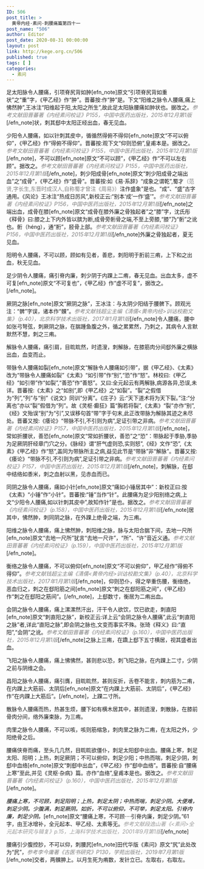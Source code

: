 ```yaml
---
ID: 506
post_title: >
  黄帝内经·素问·刺腰痛篇第四十一
post_name: "506"
author: Editor
post_date: 2020-08-31 00:00:00
layout: post
link: http://kege.org.cn/506
published: true
tags: [ ]
categories:
  - 素问
---
```

足太阳脉令人腰痛，引项脊尻背如肿[efn_note]原文“引项脊尻背如重状”之“重”字，《甲乙经》作“肿”。晋蕃按:作“肿”是。下文“阳维之脉令人腰痛,痛上怫然肿”,王冰注“阳维起于阳,太阳之所生”,故此足太阳脉腰痛如肿状也。据改之。<span style="color: #808080;"><em>参考文献田晋蕃著《内经素问校证》P155，中国中医药出版社，2015年12月第1版</em></span>[/efn_note]状，刺其郄中太阳正经出血，春无见血。

少阳令人腰痛，如以针刺其皮中，循循然得俯不得仰[efn_note]原文“不可以俯仰”，《甲乙经》作“得俯不得仰”。晋蕃按:观下文“仰则恐俯”,皇甫本是。据改之。<span style="color: #808080;"><em>参考文献田晋蕃著《内经素问校证》P155，中国中医药出版社，2015年12月第1版</em></span>[/efn_note]，不可以顾[efn_note]原文“不可以顾”，《甲乙经》作“不可以左右顾”。据改之。<span style="color: #808080;"><em>参考文献田晋蕃著《内经素问校证》P155，中国中医药出版社，2015年12月第1版</em></span>[/efn_note]，刺少阳成骨[efn_note]原文“刺少阳成骨之端出血”之“成骨”，《甲乙经》作“盛骨”。晋蕃按:如《易·系辞》“成象之谓乾”,蜀才<span style="color: #808080;">（范贤,字长生,东晋时成汉人,自称蜀才曾注《周易》）</span>注作盛象”是也。“成”、“盛”古字通用。《风论》王冰注“热成日厉风”,新校正云:“别本‘成’一作‘盛’”。<span style="color: #808080;"><em>参考文献田晋蕃著《内经素问校证》P156，中国中医药出版社，2015年12月第1版</em></span>[/efn_note]之端出血，成骨在膝[efn_note]原文“成骨在膝外廉之骨独起者”之“膝”字，沈氏彤《释骨》曰:膝之上下内外皆以膑为断,成骨旁䯒骨之端,不至上旁膝,“膝”乃“䯒”之讹也。䯒（héng），通“胻”，胫骨上部。<span style="color: #808080;"><em>参考文献田晋蕃著《内经素问校证》P156，中国中医药出版社，2015年12月第1版</em></span>[/efn_note]外廉之骨独起者，夏无见血。

阳明令人腰痛，不可以顾，顾如有见者，善悲，刺阳明于胻前三痏，上下和之出血，秋无见血。

足少阴令人腰痛，痛引脊内廉，刺少阴于内踝上二痏，春无见血。出血太多，虚不可复[efn_note]原文“不可复也”，《甲乙经》作“虚不可复”，据改之。[/efn_note]。

厥阴之脉[efn_note]原文“厥阴之脉”，王冰注：与太阴少阳结于腰髀下。顾观光注：“髀”字误，诸本作“髁”。<span style="color: #808080;"><em>参考文献钱超尘主编《清儒&lt;黄帝内经&gt;训诂校勘文集》（p.40），北京科学技术出版社，2017年1月第1版</em></span>[/efn_note]令人腰痛，腰中如张弓弩弦，刺厥阴之脉，在腨踵鱼腹之外，循之累累然，乃刺之，其病令人言默默然不慧，刺之三痏。

解脉令人腰痛，痛引肩，目䀮䀮然，时遗溲，刺解脉，在膝筋肉分间郄外廉之横脉出血，血变而止。

带脉令人腰痛如裂[efn_note]原文“解脉令人腰痛如引带”，据《甲乙经》、《太素》改为“带脉令人腰痛如裂”《太素》“如引带”作“别”,“恐”作“怒”。林校曰:《甲乙经》“如引带”作“如裂”,“善恐”作“善怒”。又曰:全元起云有两解脉,病源各异,恐误,未详。晋蕃按:《太素》之“如别”,即《甲乙经》之“如裂”。“裂”之假借为“列”,“列”与“别”《说文》同训“分离”。《庄子》云:“天下道术将为天下裂。”注:“分离也”亦以“裂”假借为“列”。故《灵枢·癫狂》篇“胸若将裂”,《太素》“裂”亦作“别”,《经》文殆误“别”为“引”,又误移句首“带”字于句末,此正改带脉为解脉其迹之未尽处。晋蕃又按:《痿论》“带脉不引,不引则为病”,足证引带之非病。<span style="color: #808080;"><em>参考文献田晋蕃著《内经素问校证》P157，中国中医药出版社，2015年12月第1版</em></span>[/efn_note]，常如折腰状，善恐[efn_note]原文“常如折腰状，善恐”之“恐”：带脉起于季胁,季胁为足厥阴肝经章门穴之分。《脉经》谓“肝气虚则恐,实则怒”,《经》文作“恐”,《太素》《甲乙经》作“怒”,盖同为带脉所主之病,益见此节是“带脉”非“解脉”。晋蕃又按:《痿论》“带脉不引,不引则为病”,足证引带之非病。<span style="color: #808080;"><em>参考文献田晋蕃著《内经素问校证》P157，中国中医药出版社，2015年12月第1版</em></span>[/efn_note]，刺解脉，在郄中结络如黍米，刺之血射以黑，见赤血而已。

同阴之脉令人腰痛，痛如小针[efn_note]原文“痛如小锤居其中”：新校正曰:按《太素》“小锤”作“小针”。晋蕃按:“锤”当作“针”。此腰痛为足少阳别络之病,上文“少阳令人腰痛,如以针刺其皮中”,故知作针”是也。据改之。<span style="color: #808080;"><em>参考文献田晋蕃著《内经素问校证》（p.158），中国中医药出版社，2015年12月第1版</em></span>[/efn_note]居其中，怫然肿，刺同阴之脉，在外踝上绝骨之端，为三痏。

阳维之脉令人腰痛，痛上怫然肿，刺阳维之脉，脉与太阳合腨下间，去地一尺所[efn_note]原文“去地一尺所”犹言“去地一尺许”，“所”、“许”音近义通。<span style="color: #808080;"><em>参考文献田晋蕃著《内经素问校证》（p.159），中国中医药出版社，2015年12月第1版</em></span>[/efn_note]。

衡络之脉令人腰痛，不可以俯仰[efn_note]原文“不可以俯仰”，甲乙经作“得俯不得仰”。<span style="color: #808080;"><em>参考文献钱超尘主编《清儒&lt;黄帝内经&gt;训诂校勘文集》（p.40），北京科学技术出版社，2017年1月第1版</em></span>[/efn_note]，仰则恐仆，得之举重伤腰，衡络绝，恶血归之，刺之在郄阳筋之间[efn_note]原文“刺之在郄阳筋之间”，《甲乙经》作“刺之在郄阳之筋间”。[/efn_note]，上郄数寸，衡居为二痏出血。

会阴之脉令人腰痛，痛上漯漯然汗出，汗干令人欲饮，饮已欲走，刺直阳[efn_note]原文“刺直阳之脉”，新校正云:详上云“会阴之脉令人腰痛”,此云“刺直阳之脉”者,详此“直阳之脉”,即会阴之脉也,文变而事实不殊。张琦《释义》曰:“直阳”,“会阴”之讹。<span style="color: #808080;"><em>参考文献田晋蕃著《内经素问校证》（p.160），中国中医药出版社，2015年12月第1版</em></span>[/efn_note]之脉上三痏，在蹻上郄下五寸横居，视其盛者出血。

飞阳之脉令人腰痛，痛上怫怫然，甚则悲以恐，刺飞阳之脉，在内踝上二寸，少阴之前与阴维之会。

昌阳之脉令人腰痛，痛引膺，目䀮䀮然，甚则反折，舌卷不能言，刺内筋为二痏，在内踝上大筋前、太阴后[efn_note]原文“在内踝上大筋前、太阴后”，《甲乙经》作“在内踝上大筋后”。[/efn_note]，上踝二寸所。

散脉令人腰痛而热，热甚生烦，腰下如有横木居其中，甚则遗溲，刺散脉，在膝前骨肉分间，络外廉束脉，为三痏。

肉里之脉令人腰痛，不可以咳，咳则筋缩急，刺肉里之脉为二痏，在太阳之外，少阳绝骨之后。

腰痛侠脊而痛，至头几几然，目䀮䀮欲僵仆，刺足太阳郄中出血。腰痛上寒，刺足太阳、阳明；上热，刺足厥阴；不可以俯仰，刺足少阳；中热而喘，刺足少阴，刺郄中血络[efn_note]原文“刺郄中出血”，《甲乙经》作“郄中血络”。晋蕃按:自“腰痛上寒”至此,并见《灵枢·杂病》篇。亦作“血络”,皇甫本是也。据改之。<span style="color: #808080;"><em>参考文献田晋蕃著《内经素问校证》（p.160），中国中医药出版社，2015年12月第1版</em></span>[/efn_note]。

<span style="color: #000000;"><em>腰痛上寒，不可顾，刺足阳明；上热，刺足太阴；中热而喘，刺足少阴。大便难，刺足少阴。少腹满，刺足厥阴。如折，不可以俯仰，不可举，刺足太阳。引脊内廉，刺足少阴。</em></span>[efn_note]原文“腰痛上寒，不可顾····引脊内廉，刺足少阴。”61字，由王冰增补，全元起本、甲乙经、太素等无。<span style="color: #999999;"><em>参考文献段逸山著《&lt;素问&gt;全元起本研究与辑复》p.15，上海科学技术出版社，2001年9月第1版</em></span>[/efn_note]

腰痛引少腹控䏚，不可以仰，刺腰凥[efn_note]田代华版《素问》原文“尻”此处改为“凥”，<span style="color: #808080;"><em>参考李今庸著《古医书研究》P130，学苑出版社，2019年7月第1版</em></span>[/efn_note]交者，两髁胂上。以月生死为痏数，发针立已。左取右，右取左。